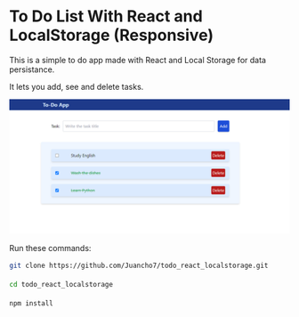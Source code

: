# To Do List With React and LocalStorage (Responsive)

This is a simple to do app made with React and Local Storage for data persistance.

It lets you add, see and delete tasks.

![Todo App With React and LocalStorage](./docs/screenshot.PNG 'Todo App With React and LocalStorage')

Run these commands:

```bash
git clone https://github.com/Juancho7/todo_react_localstorage.git

cd todo_react_localstorage

npm install
```
